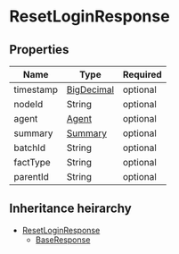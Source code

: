 

# ResetLoginResponse

## Properties

Name | Type | Required
-------- | -------- | --------
timestamp | [BigDecimal](BigDecimal.md) | optional
nodeId | String | optional
agent | [Agent](Agent.md) | optional
summary | [Summary](Summary.md) | optional
batchId | String | optional
factType | String | optional
parentId | String | optional




## Inheritance heirarchy


* [ResetLoginResponse](ResetLoginResponse.md)
    * [BaseResponse](BaseResponse.md)
